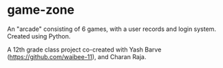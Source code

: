 # game-zone
An "arcade" consisting of 6 games, with a user records and login system. Created using Python.

A 12th grade class project co-created with Yash Barve (https://github.com/waibee-11), and Charan Raja.

